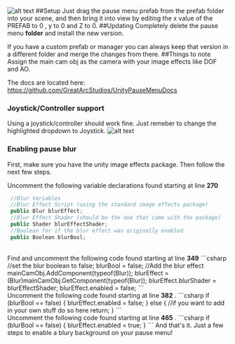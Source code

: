 ![alt text](http://i.imgur.com/QvaVqvN.png)
##Setup
Just drag the pause menu prefab from the prefab folder into your scene, and then bring it into view by editing the x value of the PREFAB to 0 , y to 0 and Z to 0. 
##Updating
Completely delete the pause menu **folder** and install the new version. 

If you have a custom prefab or manager you can always keep that version in a different folder and merge the changes from there.
##Things to note
Assign the main cam obj as the camera with your image effects like DOF and AO. 

The docs are located here: https://github.com/GreatArcStudios/UnityPauseMenuDocs
### Joystick/Controller support
Using a joystick/controller should work fine. Just remeber to change the highlighted dropdown to Joystick.
![alt text](http://i.imgur.com/Pf7poMk.png)
 
### Enabling pause blur
First, make sure you have the unity image effects package. Then follow the next few steps.

Uncomment the following variable declarations found starting at line <b>270</b>
```csharp
 //Blur Variables
 //Blur Effect Script (using the standard image effects package) 
 public Blur blurEffect;
 //Blur Effect Shader (should be the one that came with the package)
 public Shader blurEffectShader;
 //Boolean for if the blur effect was originally enabled
 public Boolean blurBool;
 ```
 <br>
 Find and uncomment the following code found starting at line <b>349</b>
 ```csharp
  //set the blur boolean to false;
  blurBool = false;
  //Add the blur effect
  mainCamObj.AddComponent(typeof(Blur));
  blurEffect = (Blur)mainCamObj.GetComponent(typeof(Blur));
  blurEffect.blurShader = blurEffectShader;
  blurEffect.enabled = false;  
  ```
  <br>
  Uncomment the following code found starting at line <b>382</b> .
  ```csharp
 if (blurBool == false)
  {
  blurEffect.enabled = false;
  }
  else
   {
   //if you want to add in your own stuff do so here
   return;
   } 
   ```
   <br>
  Uncomment the following code found starting at line <b>465</b> .
  ```csharp
  if (blurBool == false)
  {
   blurEffect.enabled = true;
  }  
  ```
And that's it. Just a few steps to enable a blury background on your pause menu!
